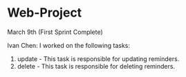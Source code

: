 # Web-Project

March 9th (First Sprint Complete)

Ivan Chen:
I worked on the following tasks:
1. update - This task is responsible for updating reminders.
2. delete - This task is responsible for deleting reminders.



